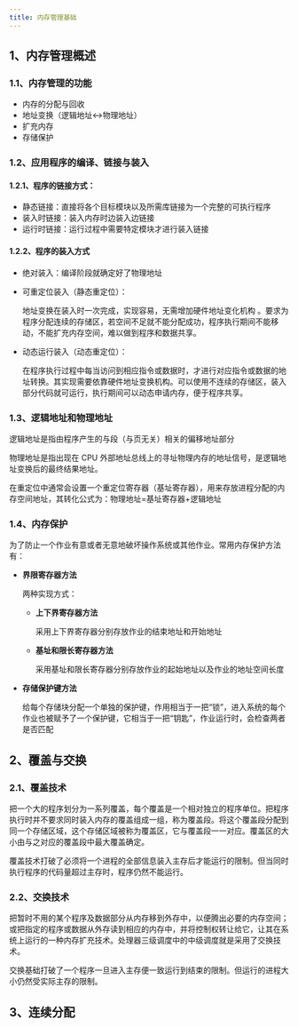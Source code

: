 ```yaml
---
title: 内存管理基础
---
```

## 1、内存管理概述

### 1.1、内存管理的功能

+ 内存的分配与回收
+ 地址变换（逻辑地址$\leftrightarrow$物理地址）
+ 扩充内存
+ 存储保护

### 1.2、应用程序的编译、链接与装入

#### 1.2.1、程序的链接方式：

+ 静态链接：直接将各个目标模块以及所需库链接为一个完整的可执行程序
+ 装入时链接：装入内存时边装入边链接
+ 运行时链接：运行过程中需要特定模块才进行装入链接

#### 1.2.2、程序的装入方式

+ 绝对装入：编译阶段就确定好了物理地址

+ 可重定位装入（静态重定位）：

  地址变换在装入时一次完成，实现容易，无需增加硬件地址变化机构 。要求为程序分配连续的存储区，若空间不足就不能分配成功，程序执行期间不能移动，不能扩充内存空间，难以做到程序和数据共享。

+ 动态运行装入（动态重定位）：

  在程序执行过程中每当访问到相应指令或数据时，才进行对应指令或数据的地址转换。其实现需要依靠硬件地址变换机构。可以使用不连续的存储区，装入部分代码就可运行，执行期间可以动态申请内存，便于程序共享。

### 1.3、逻辑地址和物理地址

逻辑地址是指由程序产生的与段（与页无关）相关的偏移地址部分

物理地址是指出现在 CPU 外部地址总线上的寻址物理内存的地址信号，是逻辑地址变换后的最终结果地址。

在重定位中通常会设置一个重定位寄存器（基址寄存器），用来存放进程分配的内存空间地址，其转化公式为：物理地址=基址寄存器+逻辑地址

### 1.4、内存保护

为了防止一个作业有意或者无意地破坏操作系统或其他作业。常用内存保护方法有：

+ **界限寄存器方法**

  两种实现方式：

  + **上下界寄存器方法**

    采用上下界寄存器分别存放作业的结束地址和开始地址

  + **基址和限长寄存器方法**

    采用基址和限长寄存器分别存放作业的起始地址以及作业的地址空间长度

+ **存储保护键方法**

  给每个存储块分配一个单独的保护键，作用相当于一把“锁”，进入系统的每个作业也被赋予了一个保护键，它相当于一把“钥匙”，作业运行时，会检查两者是否匹配

## 2、覆盖与交换

### 2.1、覆盖技术

把一个大的程序划分为一系列覆盖，每个覆盖是一个相对独立的程序单位。把程序执行时并不要求同时装入内存的覆盖组成一组，称为覆盖段。将这个覆盖段分配到同一个存储区域，这个存储区域被称为覆盖区，它与覆盖段一一对应。覆盖区的大小由与之对应的覆盖段中最大覆盖确定。

覆盖技术打破了必须将一个进程的全部信息装入主存后才能运行的限制。但当同时执行程序的代码量超过主存时，程序仍然不能运行。

### 2.2、交换技术

把暂时不用的某个程序及数据部分从内存移到外存中，以便腾出必要的内存空间；或把指定的程序或数据从外存读到相应的内存中，并将控制权转让给它，让其在系统上运行的一种内存扩充技术。处理器三级调度中的中级调度就是采用了交换技术。

交换基础打破了一个程序一旦进入主存便一致运行到结束的限制。但运行的进程大小仍然受实际主存的限制。

## 3、连续分配

